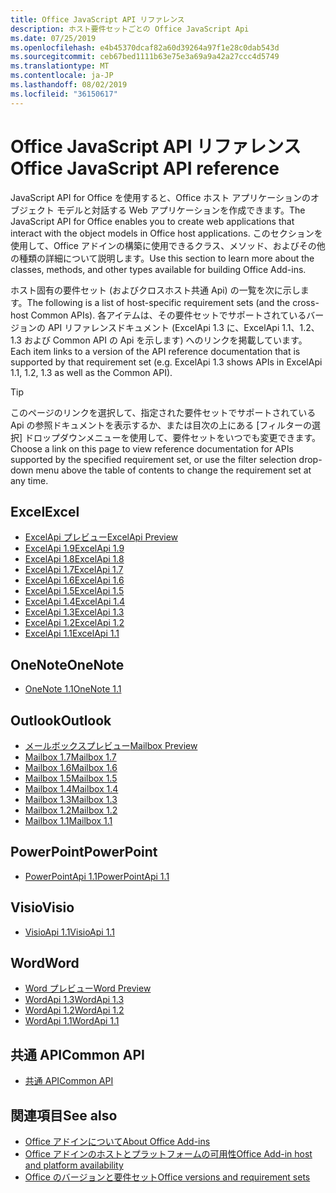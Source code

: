 ```yaml
---
title: Office JavaScript API リファレンス
description: ホスト要件セットごとの Office JavaScript Api
ms.date: 07/25/2019
ms.openlocfilehash: e4b45370dcaf82a60d39264a97f1e28c0dab543d
ms.sourcegitcommit: ceb67bed1111b63e75e3a69a9a42a27ccc4d5749
ms.translationtype: MT
ms.contentlocale: ja-JP
ms.lasthandoff: 08/02/2019
ms.locfileid: "36150617"
---
```

# <a name="office-javascript-api-reference"></a><span data-ttu-id="29c27-103">Office JavaScript API リファレンス</span><span class="sxs-lookup"><span data-stu-id="29c27-103">Office JavaScript API reference</span></span>

<span data-ttu-id="29c27-104">JavaScript API for Office を使用すると、Office ホスト アプリケーションのオブジェクト モデルと対話する Web アプリケーションを作成できます。</span><span class="sxs-lookup"><span data-stu-id="29c27-104">The JavaScript API for Office enables you to create web applications that interact with the object models in Office host applications.</span></span> <span data-ttu-id="29c27-105">このセクションを使用して、Office アドインの構築に使用できるクラス、メソッド、およびその他の種類の詳細について説明します。</span><span class="sxs-lookup"><span data-stu-id="29c27-105">Use this section to learn more about the classes, methods, and other types available for building Office Add-ins.</span></span>

<span data-ttu-id="29c27-106">ホスト固有の要件セット (およびクロスホスト共通 Api) の一覧を次に示します。</span><span class="sxs-lookup"><span data-stu-id="29c27-106">The following is a list of host-specific requirement sets (and the cross-host Common APIs).</span></span> <span data-ttu-id="29c27-107">各アイテムは、その要件セットでサポートされているバージョンの API リファレンスドキュメント (ExcelApi 1.3 に、ExcelApi 1.1、1.2、1.3 および Common API の Api を示します) へのリンクを掲載しています。</span><span class="sxs-lookup"><span data-stu-id="29c27-107">Each item links to a version of the API reference documentation that is supported by that requirement set (e.g. ExcelApi 1.3 shows APIs in ExcelApi 1.1, 1.2, 1.3 as well as the Common API).</span></span>

> [!TIP]
> <span data-ttu-id="29c27-108">このページのリンクを選択して、指定された要件セットでサポートされている Api の参照ドキュメントを表示するか、または目次の上にある [フィルターの選択] ドロップダウンメニューを使用して、要件セットをいつでも変更できます。</span><span class="sxs-lookup"><span data-stu-id="29c27-108">Choose a link on this page to view reference documentation for APIs supported by the specified requirement set, or use the filter selection drop-down menu above the table of contents to change the requirement set at any time.</span></span>

## <a name="excel"></a><span data-ttu-id="29c27-109">Excel</span><span class="sxs-lookup"><span data-stu-id="29c27-109">Excel</span></span>

- [<span data-ttu-id="29c27-110">ExcelApi プレビュー</span><span class="sxs-lookup"><span data-stu-id="29c27-110">ExcelApi Preview</span></span>](/javascript/api/excel?view=excel-js-preview)
- [<span data-ttu-id="29c27-111">ExcelApi 1.9</span><span class="sxs-lookup"><span data-stu-id="29c27-111">ExcelApi 1.9</span></span>](/javascript/api/excel?view=excel-js-1.9)
- [<span data-ttu-id="29c27-112">ExcelApi 1.8</span><span class="sxs-lookup"><span data-stu-id="29c27-112">ExcelApi 1.8</span></span>](/javascript/api/excel?view=excel-js-1.8)
- [<span data-ttu-id="29c27-113">ExcelApi 1.7</span><span class="sxs-lookup"><span data-stu-id="29c27-113">ExcelApi 1.7</span></span>](/javascript/api/excel?view=excel-js-1.7)
- [<span data-ttu-id="29c27-114">ExcelApi 1.6</span><span class="sxs-lookup"><span data-stu-id="29c27-114">ExcelApi 1.6</span></span>](/javascript/api/excel?view=excel-js-1.6)
- [<span data-ttu-id="29c27-115">ExcelApi 1.5</span><span class="sxs-lookup"><span data-stu-id="29c27-115">ExcelApi 1.5</span></span>](/javascript/api/excel?view=excel-js-1.5)
- [<span data-ttu-id="29c27-116">ExcelApi 1.4</span><span class="sxs-lookup"><span data-stu-id="29c27-116">ExcelApi 1.4</span></span>](/javascript/api/excel?view=excel-js-1.4)
- [<span data-ttu-id="29c27-117">ExcelApi 1.3</span><span class="sxs-lookup"><span data-stu-id="29c27-117">ExcelApi 1.3</span></span>](/javascript/api/excel?view=excel-js-1.3)
- [<span data-ttu-id="29c27-118">ExcelApi 1.2</span><span class="sxs-lookup"><span data-stu-id="29c27-118">ExcelApi 1.2</span></span>](/javascript/api/excel?view=excel-js-1.2)
- [<span data-ttu-id="29c27-119">ExcelApi 1.1</span><span class="sxs-lookup"><span data-stu-id="29c27-119">ExcelApi 1.1</span></span>](/javascript/api/excel?view=excel-js-1.1)

## <a name="onenote"></a><span data-ttu-id="29c27-120">OneNote</span><span class="sxs-lookup"><span data-stu-id="29c27-120">OneNote</span></span>

- [<span data-ttu-id="29c27-121">OneNote 1.1</span><span class="sxs-lookup"><span data-stu-id="29c27-121">OneNote 1.1</span></span>](/javascript/api/onenote?view=onenote-js-1.1)

## <a name="outlook"></a><span data-ttu-id="29c27-122">Outlook</span><span class="sxs-lookup"><span data-stu-id="29c27-122">Outlook</span></span>

- [<span data-ttu-id="29c27-123">メールボックスプレビュー</span><span class="sxs-lookup"><span data-stu-id="29c27-123">Mailbox Preview</span></span>](/javascript/api/outlook?view=outlook-js-preview)
- [<span data-ttu-id="29c27-124">Mailbox 1.7</span><span class="sxs-lookup"><span data-stu-id="29c27-124">Mailbox 1.7</span></span>](/javascript/api/outlook?view=outlook-js-1.7)
- [<span data-ttu-id="29c27-125">Mailbox 1.6</span><span class="sxs-lookup"><span data-stu-id="29c27-125">Mailbox 1.6</span></span>](/javascript/api/outlook?view=outlook-js-1.6)
- [<span data-ttu-id="29c27-126">Mailbox 1.5</span><span class="sxs-lookup"><span data-stu-id="29c27-126">Mailbox 1.5</span></span>](/javascript/api/outlook?view=outlook-js-1.5)
- [<span data-ttu-id="29c27-127">Mailbox 1.4</span><span class="sxs-lookup"><span data-stu-id="29c27-127">Mailbox 1.4</span></span>](/javascript/api/outlook?view=outlook-js-1.4)
- [<span data-ttu-id="29c27-128">Mailbox 1.3</span><span class="sxs-lookup"><span data-stu-id="29c27-128">Mailbox 1.3</span></span>](/javascript/api/outlook?view=outlook-js-1.3)
- [<span data-ttu-id="29c27-129">Mailbox 1.2</span><span class="sxs-lookup"><span data-stu-id="29c27-129">Mailbox 1.2</span></span>](/javascript/api/outlook?view=outlook-js-1.2)
- [<span data-ttu-id="29c27-130">Mailbox 1.1</span><span class="sxs-lookup"><span data-stu-id="29c27-130">Mailbox 1.1</span></span>](/javascript/api/outlook?view=outlook-js-1.1)

## <a name="powerpoint"></a><span data-ttu-id="29c27-131">PowerPoint</span><span class="sxs-lookup"><span data-stu-id="29c27-131">PowerPoint</span></span>

- [<span data-ttu-id="29c27-132">PowerPointApi 1.1</span><span class="sxs-lookup"><span data-stu-id="29c27-132">PowerPointApi 1.1</span></span>](/javascript/api/powerpoint?view=powerpoint-js-1.1)

## <a name="visio"></a><span data-ttu-id="29c27-133">Visio</span><span class="sxs-lookup"><span data-stu-id="29c27-133">Visio</span></span>

- [<span data-ttu-id="29c27-134">VisioApi 1.1</span><span class="sxs-lookup"><span data-stu-id="29c27-134">VisioApi 1.1</span></span>](/javascript/api/visio?view=visio-js-1.1)

## <a name="word"></a><span data-ttu-id="29c27-135">Word</span><span class="sxs-lookup"><span data-stu-id="29c27-135">Word</span></span>

- [<span data-ttu-id="29c27-136">Word プレビュー</span><span class="sxs-lookup"><span data-stu-id="29c27-136">Word Preview</span></span>](/javascript/api/word?view=word-js-preview)
- [<span data-ttu-id="29c27-137">WordApi 1.3</span><span class="sxs-lookup"><span data-stu-id="29c27-137">WordApi 1.3</span></span>](/javascript/api/word?view=word-js-1.3)
- [<span data-ttu-id="29c27-138">WordApi 1.2</span><span class="sxs-lookup"><span data-stu-id="29c27-138">WordApi 1.2</span></span>](/javascript/api/word?view=word-js-1.2)
- [<span data-ttu-id="29c27-139">WordApi 1.1</span><span class="sxs-lookup"><span data-stu-id="29c27-139">WordApi 1.1</span></span>](/javascript/api/word?view=word-js-1.1)

## <a name="common-api"></a><span data-ttu-id="29c27-140">共通 API</span><span class="sxs-lookup"><span data-stu-id="29c27-140">Common API</span></span>

- [<span data-ttu-id="29c27-141">共通 API</span><span class="sxs-lookup"><span data-stu-id="29c27-141">Common API</span></span>](/javascript/api/office?view=common-js)

## <a name="see-also"></a><span data-ttu-id="29c27-142">関連項目</span><span class="sxs-lookup"><span data-stu-id="29c27-142">See also</span></span>

- [<span data-ttu-id="29c27-143">Office アドインについて</span><span class="sxs-lookup"><span data-stu-id="29c27-143">About Office Add-ins</span></span>](/office/dev/add-ins/overview)
- [<span data-ttu-id="29c27-144">Office アドインのホストとプラットフォームの可用性</span><span class="sxs-lookup"><span data-stu-id="29c27-144">Office Add-in host and platform availability</span></span>](/office/dev/add-ins/overview/office-add-in-availability)
- [<span data-ttu-id="29c27-145">Office のバージョンと要件セット</span><span class="sxs-lookup"><span data-stu-id="29c27-145">Office versions and requirement sets</span></span>](/office/dev/add-ins/develop/office-versions-and-requirement-sets)
